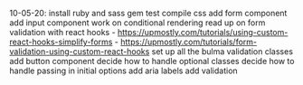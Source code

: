 10-05-20:
install ruby and sass gem
test compile css
add form component
add input component
work on conditional rendering
read up on form validation with react hooks
    - https://upmostly.com/tutorials/using-custom-react-hooks-simplify-forms
    - https://upmostly.com/tutorials/form-validation-using-custom-react-hooks
set up all the bulma validation classes
add button component
decide how to handle optional classes
decide how to handle passing in initial options
add aria labels
add validation